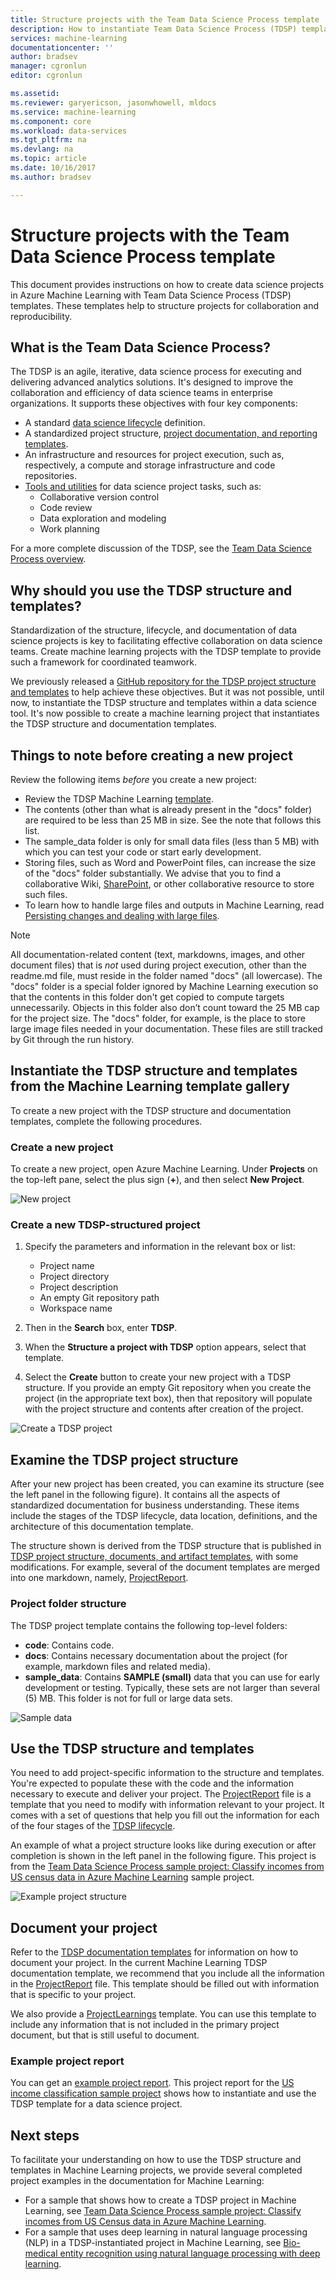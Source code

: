 ```yaml
---
title: Structure projects with the Team Data Science Process template | Microsoft Docs
description: How to instantiate Team Data Science Process (TDSP) templates in Azure Machine Learning that structure projects for collaboration
services: machine-learning
documentationcenter: ''
author: bradsev
manager: cgronlun
editor: cgronlun

ms.assetid: 
ms.reviewer: garyericson, jasonwhowell, mldocs
ms.service: machine-learning
ms.component: core
ms.workload: data-services
ms.tgt_pltfrm: na
ms.devlang: na
ms.topic: article
ms.date: 10/16/2017
ms.author: bradsev

---
```


# Structure projects with the Team Data Science Process template

This document provides instructions on how to create data science projects in Azure Machine Learning with Team Data Science Process (TDSP) templates. These templates help to structure projects for collaboration and reproducibility. 


## What is the Team Data Science Process?
The TDSP is an agile, iterative, data science process for executing and delivering advanced analytics solutions. It's designed to improve the collaboration and efficiency of data science teams in enterprise organizations. It supports these objectives with four key components:

   * A standard [data science lifecycle](../team-data-science-process/lifecycle.md) definition.
   * A standardized project structure, [project documentation, and reporting templates](https://github.com/Azure/Azure-TDSP-ProjectTemplate).
   * An infrastructure and resources for project execution, such as, respectively, a compute and storage infrastructure and code repositories.
   * [Tools and utilities](https://github.com/Azure/Azure-TDSP-Utilities) for data science project tasks, such as:
      - Collaborative version control
      - Code review
      - Data exploration and modeling
      - Work planning

For a more complete discussion of the TDSP, see the [Team Data Science Process overview](../team-data-science-process/overview.md).

## Why should you use the TDSP structure and templates?
Standardization of the structure, lifecycle, and documentation of data science projects is key to facilitating effective collaboration on data science teams. Create machine learning projects with the TDSP template to provide such a framework for coordinated teamwork.

We previously released a [GitHub repository for the TDSP project structure and templates](https://github.com/Azure/Azure-TDSP-ProjectTemplate) to help achieve these objectives. But it was not possible, until now, to instantiate the TDSP structure and templates within a data science tool. It's now possible to create a machine learning project that instantiates the TDSP structure and documentation templates. 

## Things to note before creating a new project
Review the following items *before* you create a new project:
* Review the TDSP Machine Learning [template](https://aka.ms/tdspamlgithubrepo).
* The contents (other than what is already present in the "docs" folder) are required to be less than 25 MB in size. See the note that follows this list.
* The sample\_data folder is only for small data files (less than 5 MB) with which you can test your code or start early development.
* Storing files, such as Word and PowerPoint files, can increase the size of the "docs" folder substantially. We advise that you to find a collaborative Wiki, [SharePoint](https://products.office.com/en-us/sharepoint/collaboration), or other collaborative resource to store such files.
* To learn how to handle large files and outputs in Machine Learning, read [Persisting changes and dealing with large files](http://aka.ms/aml-largefiles).

> [!NOTE]
> All documentation-related content (text, markdowns, images, and other document files) that is *not* used during project execution, other than the readme.md file, must reside in the folder named "docs" (all lowercase). The "docs" folder is a special folder ignored by Machine Learning execution so that the contents in this folder don't get copied to compute targets unnecessarily. Objects in this folder also don’t count toward the 25 MB cap for the project size. The "docs" folder, for example, is the place to store large image files needed in your documentation. These files are still tracked by Git through the run history. 

## Instantiate the TDSP structure and templates from the Machine Learning template gallery
To create a new project with the TDSP structure and documentation templates, complete the following procedures.

### Create a new project
To create a new project, open Azure Machine Learning. Under **Projects** on the top-left pane, select the plus sign (**+**), and then select **New Project**.

![New project](./media/how-to-use-tdsp-in-azure-ml/instantiation-1.png)


### Create a new TDSP-structured project
   1. Specify the parameters and information in the relevant box or list:

      - Project name
      - Project directory
      - Project description
      - An empty Git repository path
      - Workspace name

   2. Then in the **Search** box, enter **TDSP**. 
   3. When the **Structure a project with TDSP** option appears, select that template. 
   4. Select the **Create** button to create your new project with a TDSP structure. If you provide an empty Git repository when you create the project (in the appropriate text box), then that repository will populate with the project structure and contents after creation of the project.

![Create a TDSP project](./media/how-to-use-tdsp-in-azure-ml/instantiation-2.png)


## Examine the TDSP project structure
After your new project has been created, you can examine its structure (see the left panel in the following figure). It contains all the aspects of standardized documentation for business understanding. These items include the stages of the TDSP lifecycle, data location, definitions, and the architecture of this documentation template. 

The structure shown is derived from the TDSP structure that is published in [TDSP project structure, documents, and artifact templates](https://github.com/Azure/Azure-TDSP-ProjectTemplate), with some modifications. For example, several of the document templates are merged into one markdown, namely, [ProjectReport](https://aka.ms/tdspamlgithubrepoprojectreport). 

### Project folder structure
The TDSP project template contains the following top-level folders:
   - **code**: Contains code.
   - **docs**: Contains necessary documentation about the project (for example, markdown files and related media).
   - **sample_data**: Contains **SAMPLE (small)** data that you can use for early development or testing. Typically, these sets are not larger than several (5) MB. This folder is not for full or large data sets.

![Sample data](./media/how-to-use-tdsp-in-azure-ml/instantiation-3.png)


## Use the TDSP structure and templates
You need to add project-specific information to the structure and templates. You're expected to populate these with the code and the information necessary to execute and deliver your project. The [ProjectReport](https://aka.ms/tdspamlgithubrepoprojectreport) file is a template that you need to modify with information relevant to your project. It comes with a set of questions that help you fill out the information for each of the four stages of the [TDSP lifecycle](../team-data-science-process/lifecycle.md).

An example of what a project structure looks like during execution or after completion is shown in the left panel in the following figure. This project is from the [Team Data Science Process sample project: Classify incomes from US census data in Azure Machine Learning](https://github.com/Azure/MachineLearningSamples-TDSPUCIAdultIncome) sample project.

![Example project structure](./media/how-to-use-tdsp-in-azure-ml/instantiation-4.png)

## Document your project
Refer to the [TDSP documentation templates](https://github.com/Azure/Azure-TDSP-ProjectTemplate) for information on how to document your project. In the current Machine Learning TDSP documentation template, we recommend that you include all the information in the [ProjectReport](https://aka.ms/tdspamlgithubrepoprojectreport) file. This template should be filled out with information that is specific to your project. 

We also provide a [ProjectLearnings](https://aka.ms/tdspamlgithubrepoprojectlearnings) template. You can use this template to include any information that is not included in the primary project document, but that is still useful to document. 

### Example project report
You can get an [example project report](https://github.com/Azure/MachineLearningSamples-TDSPUCIAdultIncome/blob/master/docs/deliverable_docs/ProjectReport.md). This project report for the [US income classification sample project](https://github.com/Azure/MachineLearningSamples-TDSPUCIAdultIncome) shows how to instantiate and use the TDSP template for a data science project.

## Next steps
To facilitate your understanding on how to use the TDSP structure and templates in Machine Learning projects, we provide several completed project examples in the documentation for Machine Learning:

- For a sample that shows how to create a TDSP project in Machine Learning, see [Team Data Science Process sample project: Classify incomes from US Census data in Azure Machine Learning](https://github.com/Azure/MachineLearningSamples-TDSPUCIAdultIncome).
- For a sample that uses deep learning in natural language processing (NLP) in a TDSP-instantiated project in Machine Learning, see [Bio-medical entity recognition using natural language processing with deep learning](https://github.com/Azure/MachineLearningSamples-BiomedicalEntityExtraction).

